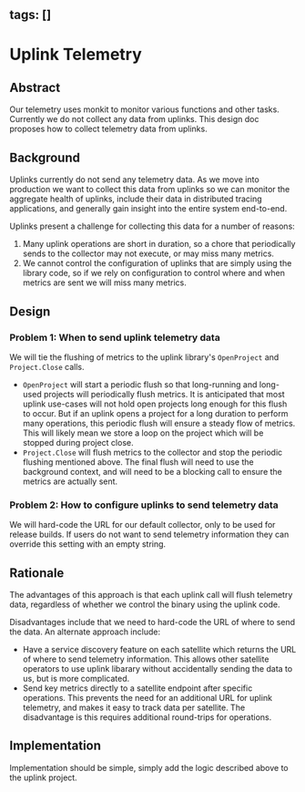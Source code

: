 tags: []
---

# Uplink Telemetry

## Abstract

Our telemetry uses monkit to monitor various functions and other tasks.
Currently we do not collect any data from uplinks. This design doc proposes how
to collect telemetry data from uplinks.

## Background

Uplinks currently do not send any telemetry data. As we move into production we
want to collect this data from uplinks so we can monitor the aggregate health of
uplinks, include their data in distributed tracing applications, and generally
gain insight into the entire system end-to-end.

Uplinks present a challenge for collecting this data for a number of reasons:

1. Many uplink operations are short in duration, so a chore that periodically
   sends to the collector may not execute, or may miss many metrics.
2. We cannot control the configuration of uplinks that are simply using the
   library code, so if we rely on configuration to control where and when
   metrics are sent we will miss many metrics.

## Design

### Problem 1: When to send uplink telemetry data

We will tie the flushing of metrics to the uplink library's `OpenProject` and
`Project.Close` calls.

- `OpenProject` will start a periodic flush so that long-running and long-used
  projects will periodically flush metrics. It is anticipated that most uplink
  use-cases will not hold open projects long enough for this flush to occur. But
  if an uplink opens a project for a long duration to perform many operations,
  this periodic flush will ensure a steady flow of metrics. This will likely
  mean we store a loop on the project which will be stopped during project
  close.
- `Project.Close` will flush metrics to the collector and stop the periodic
  flushing mentioned above. The final flush will need to use the background
  context, and will need to be a blocking call to ensure the metrics are
  actually sent.

### Problem 2: How to configure uplinks to send telemetry data

We will hard-code the URL for our default collector, only to be used for release
builds. If users do not want to send telemetry information they can override
this setting with an empty string.

## Rationale

The advantages of this approach is that each uplink call will flush telemetry
data, regardless of whether we control the binary using the uplink code.

Disadvantages include that we need to hard-code the URL of where to send the
data. An alternate approach include:

- Have a service discovery feature on each satellite which returns the URL of
  where to send telemetry information. This allows other satellite operators to
  use uplink libarary without accidentally sending the data to us, but is more
  complicated.
- Send key metrics directly to a satellite endpoint after specific operations.
  This prevents the need for an additional URL for uplink telemetry, and makes
  it easy to track data per satellite. The disadvantage is this requires
  additional round-trips for operations.

## Implementation

Implementation should be simple, simply add the logic described above to the
uplink project.
